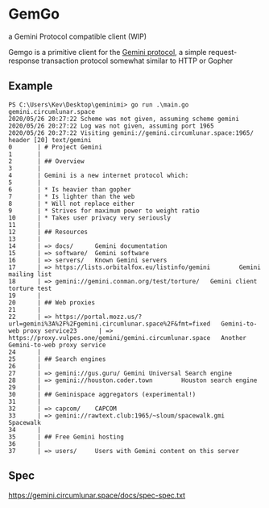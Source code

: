 # GemGo
a Gemini Protocol compatible client (WIP)

Gemgo is a primitive client for the [Gemini protocol](https://gemini.circumlunar.space/), 
a simple request-response transaction protocol somewhat similar to HTTP or Gopher

## Example
```
PS C:\Users\Kev\Desktop\geminimi> go run .\main.go gemini.circumlunar.space
2020/05/26 20:27:22 Scheme was not given, assuming scheme gemini
2020/05/26 20:27:22 Log was not given, assuming port 1965
2020/05/26 20:27:22 Visiting gemini://gemini.circumlunar.space:1965/
header [20] text/gemini
0       | # Project Gemini
1       |
2       | ## Overview
3       |
4       | Gemini is a new internet protocol which:
5       |
6       | * Is heavier than gopher
7       | * Is lighter than the web
8       | * Will not replace either
9       | * Strives for maximum power to weight ratio
10      | * Takes user privacy very seriously
11      |
12      | ## Resources
13      |
14      | => docs/      Gemini documentation
15      | => software/  Gemini software
16      | => servers/   Known Gemini servers
17      | => https://lists.orbitalfox.eu/listinfo/gemini        Gemini mailing list
18      | => gemini://gemini.conman.org/test/torture/   Gemini client torture test
19      |
20      | ## Web proxies
21      |
22      | => https://portal.mozz.us/?url=gemini%3A%2F%2Fgemini.circumlunar.space%2F&fmt=fixed   Gemini-to-web proxy service23      | => https://proxy.vulpes.one/gemini/gemini.circumlunar.space   Another Gemini-to-web proxy service
24      |
25      | ## Search engines
26      |
27      | => gemini://gus.guru/ Gemini Universal Search engine
28      | => gemini://houston.coder.town        Houston search engine
29      |
30      | ## Geminispace aggregators (experimental!)
31      |
32      | => capcom/    CAPCOM
33      | => gemini://rawtext.club:1965/~sloum/spacewalk.gmi    Spacewalk
34      |
35      | ## Free Gemini hosting
36      |
37      | => users/     Users with Gemini content on this server
```

## Spec

https://gemini.circumlunar.space/docs/spec-spec.txt
